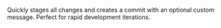 Quickly stages all changes and creates a commit with an optional custom message. Perfect for rapid development iterations.